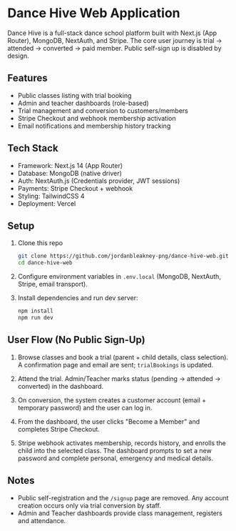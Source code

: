 ﻿# Dance Hive Web Application

Dance Hive is a full-stack dance school platform built with Next.js (App Router), MongoDB, NextAuth, and Stripe. The core user journey is trial → attended → converted → paid member. Public self-sign up is disabled by design.

## Features

- Public classes listing with trial booking
- Admin and teacher dashboards (role-based)
- Trial management and conversion to customers/members
- Stripe Checkout and webhook membership activation
- Email notifications and membership history tracking

## Tech Stack

- Framework: Next.js 14 (App Router)
- Database: MongoDB (native driver)
- Auth: NextAuth.js (Credentials provider, JWT sessions)
- Payments: Stripe Checkout + webhook
- Styling: TailwindCSS 4
- Deployment: Vercel

## Setup

1. Clone this repo
   ```bash
   git clone https://github.com/jordanbleakney-png/dance-hive-web.git
   cd dance-hive-web
   ```

2. Configure environment variables in `.env.local` (MongoDB, NextAuth, Stripe, email transport).

3. Install dependencies and run dev server:
   ```bash
   npm install
   npm run dev
   ```

## User Flow (No Public Sign-Up)

1) Browse classes and book a trial (parent + child details, class selection). A confirmation page and email are sent; `trialBookings` is updated.

2) Attend the trial. Admin/Teacher marks status (pending → attended → converted) in the dashboard.

3) On conversion, the system creates a customer account (email + temporary password) and the user can log in.

4) From the dashboard, the user clicks "Become a Member" and completes Stripe Checkout.

5) Stripe webhook activates membership, records history, and enrolls the child into the selected class. The dashboard prompts to set a new password and complete personal, emergency and medical details.

## Notes

- Public self-registration and the `/signup` page are removed. Any account creation occurs only via trial conversion by staff.
- Admin and Teacher dashboards provide class management, registers and attendance.
